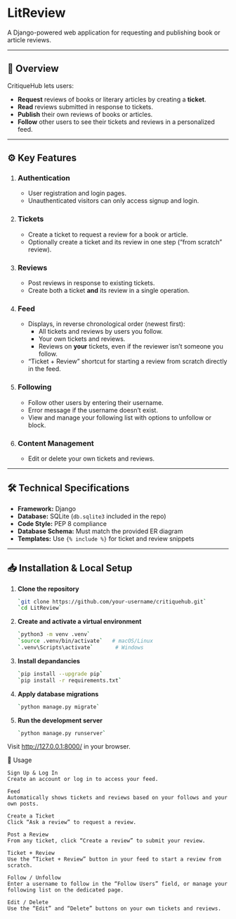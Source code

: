 # LitReview

A Django-powered web application for requesting and publishing book or article reviews.

---

## 🚀 Overview

CritiqueHub lets users:

- **Request** reviews of books or literary articles by creating a **ticket**.  
- **Read** reviews submitted in response to tickets.  
- **Publish** their own reviews of books or articles.  
- **Follow** other users to see their tickets and reviews in a personalized feed.

---

## ⚙️ Key Features

1. ### Authentication  
   - User registration and login pages.  
   - Unauthenticated visitors can only access signup and login.

2. ### Tickets  
   - Create a ticket to request a review for a book or article.  
   - Optionally create a ticket and its review in one step (“from scratch” review).

3. ### Reviews  
   - Post reviews in response to existing tickets.  
   - Create both a ticket **and** its review in a single operation.

4. ### Feed  
   - Displays, in reverse chronological order (newest first):  
     - All tickets and reviews by users you follow.  
     - Your own tickets and reviews.  
     - Reviews on **your** tickets, even if the reviewer isn’t someone you follow.  
   - “Ticket + Review” shortcut for starting a review from scratch directly in the feed.

5. ### Following  
   - Follow other users by entering their username.  
   - Error message if the username doesn’t exist.  
   - View and manage your following list with options to unfollow or block.

6. ### Content Management  
   - Edit or delete your own tickets and reviews.

---

## 🛠️ Technical Specifications

- **Framework:** Django  
- **Database:** SQLite (`db.sqlite3` included in the repo)  
- **Code Style:** PEP 8 compliance  
- **Database Schema:** Must match the provided ER diagram  
- **Templates:** Use `{% include %}` for ticket and review snippets

---

## 📥 Installation & Local Setup

1. **Clone the repository**  
   ```bash
   `git clone https://github.com/your-username/critiquehub.git`
   `cd LitReview`

2. **Create and activate a virtual environment**
    ```bash
    `python3 -m venv .venv`
    `source .venv/bin/activate`   # macOS/Linux
    `.venv\Scripts\activate`       # Windows

3. **Install depandancies**
    ```bash
    `pip install --upgrade pip`
    `pip install -r requirements.txt`

4. **Apply database migrations**
    ```bash
    `python manage.py migrate`

5. **Run the development server**
    ```bash
    `python manage.py runserver`

Visit http://127.0.0.1:8000/ in your browser.



🎯 Usage

    Sign Up & Log In
    Create an account or log in to access your feed.

    Feed
    Automatically shows tickets and reviews based on your follows and your own posts.

    Create a Ticket
    Click “Ask a review” to request a review.

    Post a Review
    From any ticket, click “Create a review” to submit your review.

    Ticket + Review
    Use the “Ticket + Review” button in your feed to start a review from scratch.

    Follow / Unfollow
    Enter a username to follow in the “Follow Users” field, or manage your following list on the dedicated page.

    Edit / Delete
    Use the “Edit” and “Delete” buttons on your own tickets and reviews.

